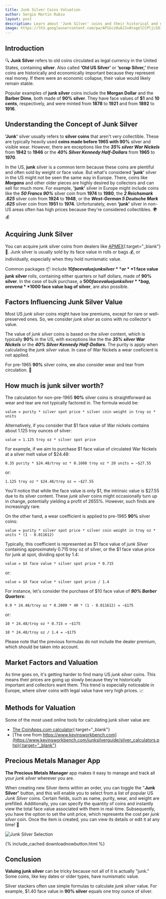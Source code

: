```yaml
---
title: Junk Silver Coins Valuation
author: Sergio Martin Rubio
layout: post
description: Learn about 'Junk Silver' coins and their historical and economic importance. Find out how their value is determined by their silver content and condition. Explore the differences in how people in the US and Europe view these coins. Keep reading to discover tools for managing and tracking 'Junk Silver' more effectively.
image: https://lh3.googleusercontent.com/pw/AP1GczOu8JJvAtogelCCPljL5OITEJlr2NpSDKsTwA0YXCsrseq2EEjzV9tVftJzA3O5mRaI-J6VT2Sq_oEt_5Fh_RDfGrEV-Rp7tAAXDuv7d_73TJaRkw_AQsMqLVmKo6bBd-f_8qwI_RWqmpj55ABNOsgu=w1200-h628-s-no-gm?authuser=0
---
```


## Introduction

🔍 **Junk Silver** refers to old coins circulated as legal currency in the United States, containing **silver**. Also called **‘Old US Silver’** or **‘scrap Silver,’** these coins are historically and economically important because they represent real money. If there were an economic collapse, their value would likely remain stable.

Popular examples of **junk silver** coins include the **Morgan Dollar** and the **Barber Dime**, both made of **90% silver**. They have face values of **$1** and **10 cents**, respectively, and were minted from **1878** to **1921** and from **1892** to **1916**.

## Understanding the Concept of Junk Silver

**'Junk'** silver usually refers to **silver coins** that aren't very collectible. These are typically heavily used **coins made before 1965 with 90%** silver and visible wear. However, there are exceptions like the ***35% silver War Nickels*** from **1942** to **1946** or the ***40% Silver Kennedy Half-Dollars*** from **1965** to **1970**.

In the US, **junk** silver is a common term because these coins are plentiful and often sold by weight or face value. But what's considered **'junk'** silver in the US might not be seen the same way in Europe. There, coins like ***Morgans*** and other older pieces are highly desired by collectors and can sell for much more. For example, **'junk'** silver in Europe might include coins like the ***50 Francs 90%*** silver coin from **1974** to **1980**, the ***2 Reichsmark .625*** silver coin from **1924** to **1948**, or the ***West-German 5 Deutsche Mark .625*** silver coin from **1951** to **1974**. Unfortunately, even **'junk'** silver in non-US areas often has high prices because they're considered collectibles. 🌍💰

## Acquiring Junk Silver

You can acquire junk silver coins from dealers like [APMEX](https://www.apmex.com/category/25800/junk-silver-coins-35-40-90-silver){:target="_blank"} 🛒. Junk silver is usually sold by its face value in rolls or bags 💰, or individually, especially when they hold numismatic value.

Common packages 📦 include **$10 face value junk silver** or **$1 face value junk silver** rolls, containing either quarters or half dollars, made of **90% silver**. In the case of bulk purchase, a **$500 face value junk silver** bag, or even a **$1000 face value bag of silver**, are also possible.

## Factors Influencing Junk Silver Value

Most US *junk silver* coins might have low premiums, except for rare or well-preserved ones. So, we consider *junk silver* as coins with no collector's value.

The value of *junk silver* coins is based on the silver content, which is typically **90%** in the US, with exceptions like the the ***35% silver War Nickels*** or the ***40% Silver Kennedy Half-Dollars***. The purity is apply when calculating the *junk silver* value. In case of War Nickels a wear coeficient is not applied.

For pre-1965 **90%** silver coins, we also consider wear and tear from circulation. 🔄

## How much is junk silver worth?

The calculation for non-pre-1965 **90%** silver coins is straightforward as wear and tear are not typically factored in. The formula would be:

```
value = purity * silver spot price * silver coin weight in troy oz * units
```

Alternatively, if you consider that $1 face value of War nickels contains about 1.125 troy ounces of silver:

```
value = 1.125 troy oz * silver spot price
```

For example, if we aim to purchase $1 face value of circulated War Nickels at a silver melt value of $24.48:

```
0.35 purity * $24.48/troy oz * 0.1608 troy oz * 20 units = ~$27.55
```

or:

```
1.125 troy oz * $24.48/troy oz = ~$27.55
```

You'll notice that while the face value is only $1, the intrinsic value is $27.55 due to its silver content. These *junk silver* coins might occasionally turn up in change, potentially yielding a profit of 2655%. However, such finds are increasingly rare.

On the other hand, a wear coefficient is applied to pre-1965 **90%** silver coins:

```
value = purity * silver spot price * silver coin weight in troy oz * units * (1 - 0.011612)
```

Typically, this coefficient is represented as $1 face value of *junk Silver* containing approximately 0.715 troy oz of silver, or the $1 face value price for junk at spot, dividing spot by 1.4:

```
value = $X face value * silver spot price * 0.715
```

or:

```
value = $X face value * silver spot price / 1.4
```

For instance, let's consider the purchase of $10 face value of ***90% Barber Quarters***:

```
0.9 * 24.48/troy oz * 0.2009 * 40 * (1 - 0.011612) = ~$175
```

or:

```
10 * 24.48/troy oz * 0.715 = ~$175
```

```
10 * 24.48/troy oz / 1.4 = ~$175
```

Please note that the previous formulas do not include the dealer premium, which should be taken into account.

## Market Factors and Valuation

As time goes on, it's getting harder to find many US *junk silver* coins. This means their prices are going up slowly because they're historically important and collectors want them. This trend is especially noticeable in Europe, where silver coins with legal value have very high prices. 📈

## Methods for Valuation

Some of the most used online tools for calculating junk silver value are:

- [The CoinApps.com calculator](http://coinapps.com/silver/coin/calculator/){:target="_blank"}
- [The one from https://www.kevinsworkbench.com](https://www.kevinsworkbench.com/junksilverguide/silver_calculators.php){:target="_blank"}

## Precious Metals Manager App

**The Precious Metals Manager** app makes it easy to manage and track all your *junk silver* wherever you are.

When creating new Silver items within an order, you can toggle the "**Junk Silver**" button, and this will enable you to select from a list of popular US *Junk Silver* coins. Certain fields, such as name, purity, wear, and weight are prefilled. Additionally, you can specify the quantity of coins and instantly view the total face value associated with them in real-time. Subsequently, you have the option to set the unit price, which represents the cost per *junk silver* coin. Once the item is created, you can view its details or edit it at any time! 🚀

<img class="img-fluid" src="https://lh3.googleusercontent.com/pw/AP1GczMiako-N8qWpbjMo3Tg9efQaDtfe9WjAsSY5oiZy0P5gua38ZaoDnAPiN1kNffNLu4qu44E6r444t9zpWhR8ezYwxjMBJmyg-pagY7XLb651iCgGQ_pnbskOR0zOOSlfzcDg8c-2kiXqdUtzTDnuNXP=w1920-h1080-s-no?authuser=1" alt="Junk Silver Selection" />

{% include_cached downloadnowbutton.html %}

## Conclusion

**Valuing junk silver** can be tricky because not all of it is actually "junk." Some coins, like key dates or older types, have numismatic value.

Silver stackers often use simple formulas to calculate *junk silver* value. For example, $1.40 face value in **90% silver** equals one troy ounce of silver.

